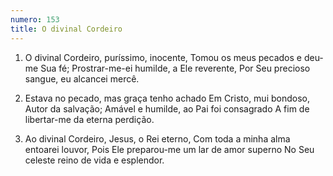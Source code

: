 ```yaml
---
numero: 153
title: O divinal Cordeiro
---
```

1. O divinal Cordeiro, puríssimo, inocente,
Tomou os meus pecados e deu-me Sua fé;
Prostrar-me-ei humilde, a Ele reverente,
Por Seu precioso sangue, eu alcancei mercê.

2. Estava no pecado, mas graça tenho achado
Em Cristo, mui bondoso, Autor da salvação;
Amável e humilde, ao Pai foi consagrado
A fim de libertar-me da eterna perdição.

3. Ao divinal Cordeiro, Jesus, o Rei eterno,
Com toda a minha alma entoarei louvor,
Pois Ele preparou-me um lar de amor superno
No Seu celeste reino de vida e esplendor.
